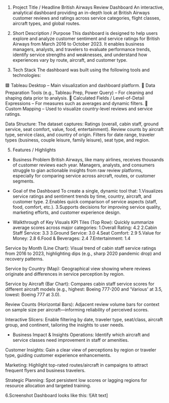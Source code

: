 1. Project Title / Headline
British Airways Review Dashboard
An interactive, analytical dashboard providing an in-depth look at British Airways customer reviews and ratings across service categories, flight classes, aircraft types, and global routes.

2. Short Description / Purpose
This dashboard is designed to help users explore and analyze customer sentiment and service ratings for British Airways from March 2016 to October 2023. It enables business managers, analysts, and travelers to evaluate performance trends, identify service strengths and weaknesses, and understand how experiences vary by route, aircraft, and customer type.

3. Tech Stack
The dashboard was built using the following tools and technologies:

🟩 Tableau Desktop – Main visualization and dashboard platform.
🔎 Data Preparation Tools (e.g., Tableau Prep, Power Query) – For cleaning and shaping data prior to analysis.
🧮 Calculated Fields / Level-of-Detail Expressions – For measures such as averages and dynamic filters.
🕌 Custom Mapping – Used to visualize country-level reviews and service ratings.

Data Structure:
The dataset captures:
Ratings (overall, cabin staff, ground service, seat comfort, value, food, entertainment).
Review counts by aircraft type, service class, and country of origin.
Filters for date range, traveler types (business, couple leisure, family leisure), seat type, and region.

5. Features / Highlights
- Business Problem
British Airways, like many airlines, receives thousands of customer reviews each year. Managers, analysts, and consumers struggle to gian actionable insights from raw review platforms, especially for comparing service across aircraft, routes, or customer segments.

- Goal of the Dashboard
To create a single, dynamic tool that:
1.Visualizes service ratings and sentiment trends by time, country, aircraft, and customer type.
2.Enables quick comparison of service aspects (staff, food, comfort, etc.).
3.Supports decisions for improving service quality, marketing efforts, and customer experience design.

- Walkthrough of Key Visuals
KPI Tiles (Top Row):
Quickly summarize average scores across major categories:
1.Overall Rating: 4.2
2.Cabin Staff Service: 3.3
3.Ground Service: 3.0
4.Seat Comfort: 2.9
5.Value for Money: 2.8
6.Food & Beverages: 2.4
7.Entertainment: 1.4

Service by Month (Line Chart):
Visual trend of cabin staff service ratings from 2016 to 2023, highlighting dips (e.g., sharp 2020 pandemic drop) and recovery patterns.

Service by Country (Map):
Geographical view showing where reviews originate and differences in service perception by region.

Service by Aircraft (Bar Chart):
Compares cabin staff service scores for different aircraft models (e.g., highest: Boeing 777-200 and 'Various' at 3.5, lowest: Boeing 777 at 3.0).

Review Counts (Horizontal Bars):
Adjacent review volume bars for context on sample size per aircraft—informing reliability of perceived scores.

Interactive Slicers:
Enable filtering by date, traveler type, seat/class, aircraft group, and continent, tailoring the insights to user needs.

- Business Impact & Insights
Operations:
Identify which aircraft and service classes need improvement in staff or amenities.

Customer Insights:
Gain a clear view of perceptions by region or traveler type, guiding customer experience enhancements.

Marketing:
Highlight top-rated routes/aircraft in campaigns to attract frequent flyers and business travelers.

Strategic Planning:
Spot persistent low scores or lagging regions for resource allocation and targeted training.

6.Screenshot
Dashboard looks like this: ![Alt text]
